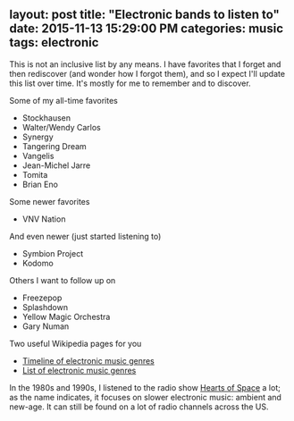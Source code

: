 layout: post
title:  "Electronic bands to listen to"
date:   2015-11-13 15:29:00 PM
categories: music
tags: electronic
---

This is not an inclusive list by any means. I have favorites that I forget and then
rediscover (and wonder how I forgot them), and so I expect I'll update this list over
time. It's mostly for me to remember and to discover.

Some of my all-time favorites

* Stockhausen
* Walter/Wendy Carlos
* Synergy
* Tangering Dream
* Vangelis
* Jean-Michel Jarre
* Tomita
* Brian Eno

Some newer favorites

* VNV Nation

And even newer (just started listening to)

* Symbion Project
* Kodomo

Others I want to follow up on

* Freezepop
* Splashdown
* Yellow Magic Orchestra
* Gary Numan

Two useful Wikipedia pages for you

* [Timeline of electronic music genres](https://en.wikipedia.org/wiki/Timeline_of_electronic_music_genres)
* [List of electronic music genres](https://en.wikipedia.org/wiki/List_of_electronic_music_genres)

In the 1980s and 1990s, I listened to the radio show [Hearts of Space](https://www.hos.com/)
a lot; as the name indicates, it focuses on slower electronic music: ambient and new-age. It
can still be found on a lot of radio channels across the US.

